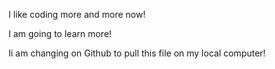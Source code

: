 I like coding more and more now!

I am going to learn more!

Ii am changing on Github to pull this file on my local computer!
